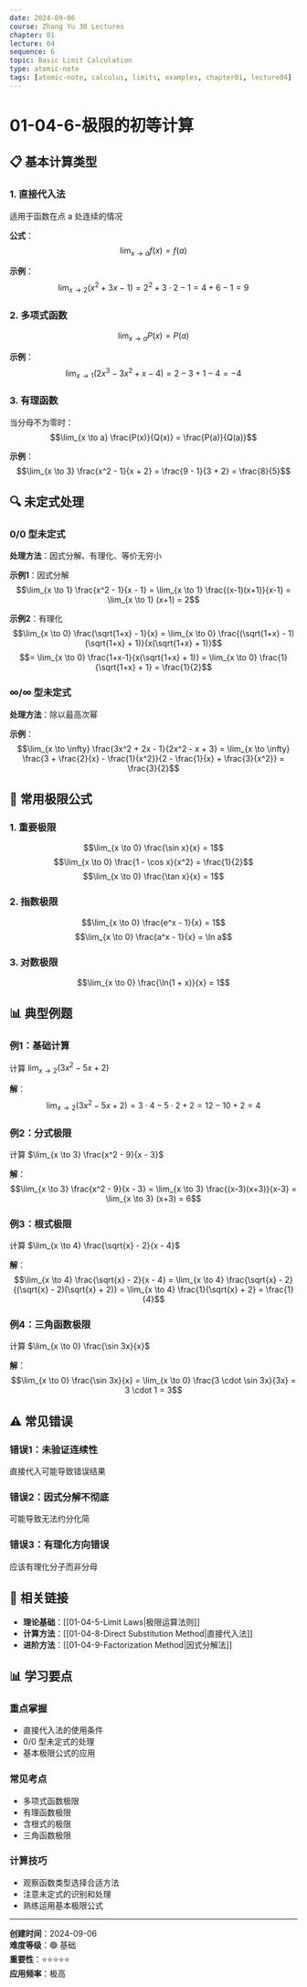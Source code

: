 ```yaml
---
date: 2024-09-06
course: Zhang Yu 30 Lectures
chapter: 01
lecture: 04
sequence: 6
topic: Basic Limit Calculation
type: atomic-note
tags: [atomic-note, calculus, limits, examples, chapter01, lecture04]
---
```


# 01-04-6-极限的初等计算

## 📋 基本计算类型

### 1. 直接代入法
适用于函数在点 a 处连续的情况

**公式**：
$$\lim_{x \to a} f(x) = f(a)$$

**示例**：
$$\lim_{x \to 2} (x^2 + 3x - 1) = 2^2 + 3 \cdot 2 - 1 = 4 + 6 - 1 = 9$$

### 2. 多项式函数
$$\lim_{x \to a} P(x) = P(a)$$

**示例**：
$$\lim_{x \to 1} (2x^3 - 3x^2 + x - 4) = 2 - 3 + 1 - 4 = -4$$

### 3. 有理函数
当分母不为零时：
$$\lim_{x \to a} \frac{P(x)}{Q(x)} = \frac{P(a)}{Q(a)}$$

**示例**：
$$\lim_{x \to 3} \frac{x^2 - 1}{x + 2} = \frac{9 - 1}{3 + 2} = \frac{8}{5}$$

## 🔍 未定式处理

### 0/0 型未定式
**处理方法**：因式分解、有理化、等价无穷小

**示例1**：因式分解
$$\lim_{x \to 1} \frac{x^2 - 1}{x - 1} = \lim_{x \to 1} \frac{(x-1)(x+1)}{x-1} = \lim_{x \to 1} (x+1) = 2$$

**示例2**：有理化
$$\lim_{x \to 0} \frac{\sqrt{1+x} - 1}{x} = \lim_{x \to 0} \frac{(\sqrt{1+x} - 1)(\sqrt{1+x} + 1)}{x(\sqrt{1+x} + 1)}$$
$$= \lim_{x \to 0} \frac{1+x-1}{x(\sqrt{1+x} + 1)} = \lim_{x \to 0} \frac{1}{\sqrt{1+x} + 1} = \frac{1}{2}$$

### ∞/∞ 型未定式
**处理方法**：除以最高次幂

**示例**：
$$\lim_{x \to \infty} \frac{3x^2 + 2x - 1}{2x^2 - x + 3} = \lim_{x \to \infty} \frac{3 + \frac{2}{x} - \frac{1}{x^2}}{2 - \frac{1}{x} + \frac{3}{x^2}} = \frac{3}{2}$$

## 📝 常用极限公式

### 1. 重要极限
$$\lim_{x \to 0} \frac{\sin x}{x} = 1$$
$$\lim_{x \to 0} \frac{1 - \cos x}{x^2} = \frac{1}{2}$$
$$\lim_{x \to 0} \frac{\tan x}{x} = 1$$

### 2. 指数极限
$$\lim_{x \to 0} \frac{e^x - 1}{x} = 1$$
$$\lim_{x \to 0} \frac{a^x - 1}{x} = \ln a$$

### 3. 对数极限
$$\lim_{x \to 0} \frac{\ln(1 + x)}{x} = 1$$

## 📊 典型例题

### 例1：基础计算
计算 $\lim_{x \to 2} (3x^2 - 5x + 2)$

**解**：
$$\lim_{x \to 2} (3x^2 - 5x + 2) = 3 \cdot 4 - 5 \cdot 2 + 2 = 12 - 10 + 2 = 4$$

### 例2：分式极限
计算 $\lim_{x \to 3} \frac{x^2 - 9}{x - 3}$

**解**：
$$\lim_{x \to 3} \frac{x^2 - 9}{x - 3} = \lim_{x \to 3} \frac{(x-3)(x+3)}{x-3} = \lim_{x \to 3} (x+3) = 6$$

### 例3：根式极限
计算 $\lim_{x \to 4} \frac{\sqrt{x} - 2}{x - 4}$

**解**：
$$\lim_{x \to 4} \frac{\sqrt{x} - 2}{x - 4} = \lim_{x \to 4} \frac{\sqrt{x} - 2}{(\sqrt{x} - 2)(\sqrt{x} + 2)} = \lim_{x \to 4} \frac{1}{\sqrt{x} + 2} = \frac{1}{4}$$

### 例4：三角函数极限
计算 $\lim_{x \to 0} \frac{\sin 3x}{x}$

**解**：
$$\lim_{x \to 0} \frac{\sin 3x}{x} = \lim_{x \to 0} \frac{3 \cdot \sin 3x}{3x} = 3 \cdot 1 = 3$$

## ⚠️ 常见错误

### 错误1：未验证连续性
直接代入可能导致错误结果

### 错误2：因式分解不彻底
可能导致无法约分化简

### 错误3：有理化方向错误
应该有理化分子而非分母

## 🔗 相关链接

- **理论基础**：[[01-04-5-Limit Laws|极限运算法则]]
- **计算方法**：[[01-04-8-Direct Substitution Method|直接代入法]]
- **进阶方法**：[[01-04-9-Factorization Method|因式分解法]]

## 📊 学习要点

### 重点掌握
- 直接代入法的使用条件
- 0/0 型未定式的处理
- 基本极限公式的应用

### 常见考点
- 多项式函数极限
- 有理函数极限
- 含根式的极限
- 三角函数极限

### 计算技巧
- 观察函数类型选择合适方法
- 注意未定式的识别和处理
- 熟练运用基本极限公式

---

**创建时间**：2024-09-06  
**难度等级**：🟢 基础  
**重要性**：⭐⭐⭐⭐⭐  
**应用频率**：极高